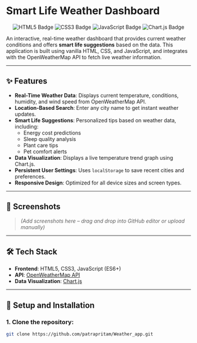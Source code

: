 # Smart Life Weather Dashboard

<p align="center">
  <img src="https://img.shields.io/badge/HTML5-E34F26?style=for-the-badge&logo=html5&logoColor=white" alt="HTML5 Badge"/>
  <img src="https://img.shields.io/badge/CSS3-1572B6?style=for-the-badge&logo=css3&logoColor=white" alt="CSS3 Badge"/>
  <img src="https://img.shields.io/badge/JavaScript-F7DF1E?style=for-the-badge&logo=javascript&logoColor=black" alt="JavaScript Badge"/>
  <img src="https://img.shields.io/badge/Chart.js-FF6384?style=for-the-badge&logo=chartdotjs&logoColor=white" alt="Chart.js Badge"/>
</p>

An interactive, real-time weather dashboard that provides current weather conditions and offers **smart life suggestions** based on the data. This application is built using vanilla HTML, CSS, and JavaScript, and integrates with the OpenWeatherMap API to fetch live weather information.

---

## ✨ Features

- **Real-Time Weather Data**: Displays current temperature, conditions, humidity, and wind speed from OpenWeatherMap API.
- **Location-Based Search**: Enter any city name to get instant weather updates.
- **Smart Life Suggestions**: Personalized tips based on weather data, including:
  - Energy cost predictions
  - Sleep quality analysis
  - Plant care tips
  - Pet comfort alerts
- **Data Visualization**: Displays a live temperature trend graph using Chart.js.
- **Persistent User Settings**: Uses `localStorage` to save recent cities and preferences.
- **Responsive Design**: Optimized for all device sizes and screen types.

---

## 📸 Screenshots

> *(Add screenshots here – drag and drop into GitHub editor or upload manually)*

---

## 🛠️ Tech Stack

- **Frontend**: HTML5, CSS3, JavaScript (ES6+)
- **API**: [OpenWeatherMap API](https://openweathermap.org/api)
- **Data Visualization**: [Chart.js](https://www.chartjs.org/)

---

## 🚀 Setup and Installation

### 1. Clone the repository:
```bash
git clone https://github.com/patrapritam/Weather_app.git
